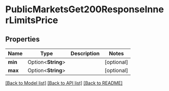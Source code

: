 # PublicMarketsGet200ResponseInnerLimitsPrice

## Properties

Name | Type | Description | Notes
------------ | ------------- | ------------- | -------------
**min** | Option<**String**> |  | [optional]
**max** | Option<**String**> |  | [optional]

[[Back to Model list]](../README.md#documentation-for-models) [[Back to API list]](../README.md#documentation-for-api-endpoints) [[Back to README]](../README.md)


